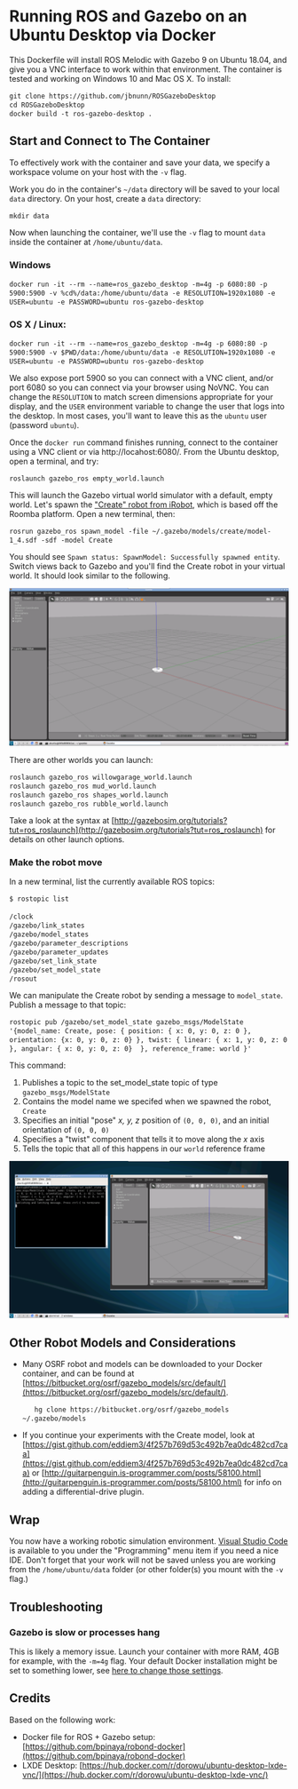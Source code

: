 # Running ROS and Gazebo on an Ubuntu Desktop via Docker

This Dockerfile will install ROS Melodic with Gazebo 9 on Ubuntu 18.04, and give you a VNC interface to work within that environment. The container is tested and working on Windows 10 and Mac OS X. To install:

    git clone https://github.com/jbnunn/ROSGazeboDesktop
    cd ROSGazeboDesktop
    docker build -t ros-gazebo-desktop .
    
## Start and Connect to The Container

To effectively work with the container and save your data, we specify a workspace volume on your host with the `-v` flag.

Work you do in the container's `~/data` directory will be saved to your local `data` directory. On your host, create a `data` directory:

    mkdir data

Now when launching the container, we'll use the `-v` flag to mount `data` inside the container at `/home/ubuntu/data`.

### Windows

    docker run -it --rm --name=ros_gazebo_desktop -m=4g -p 6080:80 -p 5900:5900 -v %cd%/data:/home/ubuntu/data -e RESOLUTION=1920x1080 -e USER=ubuntu -e PASSWORD=ubuntu ros-gazebo-desktop 

### OS X / Linux:

    docker run -it --rm --name=ros_gazebo_desktop -m=4g -p 6080:80 -p 5900:5900 -v $PWD/data:/home/ubuntu/data -e RESOLUTION=1920x1080 -e USER=ubuntu -e PASSWORD=ubuntu ros-gazebo-desktop   

We also expose port 5900 so you can connect with a VNC client, and/or port 6080 so you can connect via your browser using NoVNC. You can change the `RESOLUTION` to match screen dimensions appropriate for your display, and the `USER` environment variable to change the user that logs into the desktop. In most cases, you'll want to leave this as the `ubuntu` user (password `ubuntu`). 

Once the `docker run` command finishes running, connect to the container using a VNC client or via http://locahost:6080/. From the Ubuntu desktop, open a terminal, and try:

    roslaunch gazebo_ros empty_world.launch 
    
This will launch the Gazebo virtual world simulator with a default, empty world. Let's spawn the ["Create" robot from iRobot](https://www.irobot.com/about-irobot/stem/create-2), which is based off the Roomba platform. Open a new terminal, then:

    rosrun gazebo_ros spawn_model -file ~/.gazebo/models/create/model-1_4.sdf -sdf -model Create

You should see `Spawn status: SpawnModel: Successfully spawned entity`. Switch views back to Gazebo and you'll find the Create robot in your virtual world. It should look similar to the following.

![Gazebo Environment with Create Robot](./gazebo-create.png)

There are other worlds you can launch:

    roslaunch gazebo_ros willowgarage_world.launch
    roslaunch gazebo_ros mud_world.launch
    roslaunch gazebo_ros shapes_world.launch
    roslaunch gazebo_ros rubble_world.launch

Take a look at the syntax at [http://gazebosim.org/tutorials?tut=ros_roslaunch](http://gazebosim.org/tutorials?tut=ros_roslaunch) for details on other launch options.

### Make the robot move

In a new terminal, list the currently available ROS topics:

    $ rostopic list

    /clock
    /gazebo/link_states
    /gazebo/model_states
    /gazebo/parameter_descriptions
    /gazebo/parameter_updates
    /gazebo/set_link_state
    /gazebo/set_model_state
    /rosout

We can manipulate the Create robot by sending a message to `model_state`. Publish a message to that topic:

    rostopic pub /gazebo/set_model_state gazebo_msgs/ModelState '{model_name: Create, pose: { position: { x: 0, y: 0, z: 0 }, orientation: {x: 0, y: 0, z: 0} }, twist: { linear: { x: 1, y: 0, z: 0 }, angular: { x: 0, y: 0, z: 0}  }, reference_frame: world }'

This command:

1) Publishes a topic to the set_model_state topic of type `gazebo_msgs/ModelState`
2) Contains the model name we specifed when we spawned the robot, `Create`
3) Specifies an initial "pose" *x, y, z* position of `(0, 0, 0)`, and an initial orientation of `(0, 0, 0)`
4) Specifies a "twist" component that tells it to move along the *x* axis
5) Tells the topic that all of this happens in our `world` reference frame

![Create Robot moving in the virtual world](./create-moving.png)
    
## Other Robot Models and Considerations

* Many OSRF robot and models can be downloaded to your Docker container, and can be found at [https://bitbucket.org/osrf/gazebo_models/src/default/](https://bitbucket.org/osrf/gazebo_models/src/default/). 

         hg clone https://bitbucket.org/osrf/gazebo_models ~/.gazebo/models

* If you continue your experiments with the Create model, look at [https://gist.github.com/eddiem3/4f257b769d53c492b7ea0dc482cd7caa](https://gist.github.com/eddiem3/4f257b769d53c492b7ea0dc482cd7caa) or [http://guitarpenguin.is-programmer.com/posts/58100.html](http://guitarpenguin.is-programmer.com/posts/58100.html) for info on adding a differential-drive plugin.

## Wrap

You now have a working robotic simulation environment. [Visual Studio Code](https://code.visualstudio.com/) is available to you under the "Programming" menu item if you need a nice IDE. Don't forget that your work will not be saved unless you are working from the `/home/ubuntu/data` folder (or other folder(s) you mount with the `-v` flag.)

## Troubleshooting

### Gazebo is slow or processes hang

This is likely a memory issue. Launch your container with more RAM, 4GB for example, with the `-m=4g` flag. Your default Docker installation might be set to something lower, see [here to change those settings](https://stackoverflow.com/questions/44533319/how-to-assign-more-memory-to-docker-container).

## Credits

Based on the following work:

* Docker file for ROS + Gazebo setup: [https://github.com/bpinaya/robond-docker](https://github.com/bpinaya/robond-docker)
* LXDE Desktop: [https://hub.docker.com/r/dorowu/ubuntu-desktop-lxde-vnc/](https://hub.docker.com/r/dorowu/ubuntu-desktop-lxde-vnc/)